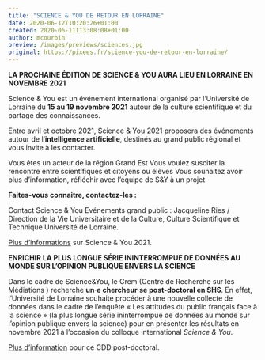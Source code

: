 ```yaml
---
title: "SCIENCE & YOU DE RETOUR EN LORRAINE"
date: 2020-06-12T10:20:26+01:00
created: 2020-06-11T13:08:08+01:00
author: mcourbin
preview: /images/previews/sciences.jpg
original: https://pixees.fr/science-you-de-retour-en-lorraine/
---
```


**LA PROCHAINE ÉDITION DE SCIENCE & YOU AURA LIEU EN LORRAINE EN NOVEMBRE 2021**

Science & You est un événement international organisé par l’Université de Lorraine du **15 au 19 novembre 2021** autour de la culture scientifique et du partage des connaissances.

Entre avril et octobre 2021, Science & You 2021 proposera des événements autour de l’**intelligence artificielle**, destinés au grand public régional et vous invite à les contacter.

Vous êtes un acteur de la région Grand Est
Vous voulez susciter la rencontre entre scientifiques et citoyens ou élèves
Vous souhaitez avoir plus d’information, réfléchir avec l’équipe de S&Y à un projet

**Faites-vous connaitre, contactez-les :**

Contact Science & You Evénements grand public : Jacqueline Ries / Direction de la Vie Universitaire et de la Culture, Culture Scientifique et Technique Université de Lorraine.

[Plus d’informations](http://www.science-and-you.com/) sur Science & You 2021.

**ENRICHIR LA PLUS LONGUE SÉRIE ININTERROMPUE DE DONNÉES AU MONDE SUR L’OPINION PUBLIQUE ENVERS LA SCIENCE**

Dans le cadre de Science&You, le Crem (Centre de Recherche sur les Médiations ) recherche **un·e chercheur·se post-doctoral en SHS**. En effet, l’Université de Lorraine souhaite procéder à une nouvelle collecte de données dans le cadre de l’enquête « Les attitudes du public français face à la science » (la plus longue série ininterrompue de données au monde sur l’opinion publique envers la science) pour en présenter les résultats en novembre 2021 à l’occasion du colloque international _Science & You_.

[Plus d’information](http://crem.univ-lorraine.fr/recrutement-chercheurse-post-doctoral-en-sciences-sociales-cdd-de-14-mois-date-limite-de-candidature) pour ce CDD post-doctoral.